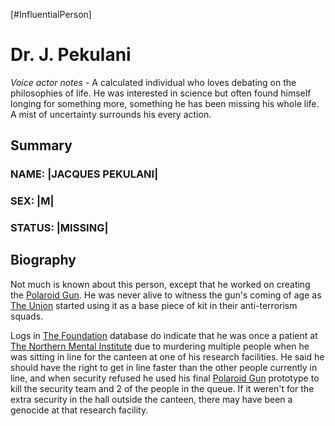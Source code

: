 [#InfluentialPerson]

# Dr. J. Pekulani

*Voice actor notes* - A calculated individual who loves debating on the philosophies of life. He was interested in science but often found himself longing for something more, something he has been missing his whole life. A mist of uncertainty surrounds his every action.

## Summary

### NAME: |JACQUES PEKULANI|
### SEX: |M|
### STATUS: |MISSING|

## Biography

Not much is known about this person, except that he worked on creating the [Polaroid Gun](../Items/Weapons/Energy/Polaroid%20Gun.md). He was never alive to witness the gun's coming of age as [The Union](../Factions/The%20Union.md) started using it as a base piece of kit in their anti-terrorism squads.

Logs in [The Foundation](../Factions/The%20Foundation.md) database do indicate that he was once a patient at [The Northern Mental Institute](../Locations/The%20Northern%20Mental%20Institute.md) due to murdering multiple people when he was sitting in line for the canteen at one of his research facilities. He said he should have the right to get in line faster than the other people currently in line, and when security refused he used his final [Polaroid Gun](../Items/Weapons/Energy/Polaroid%20Gun.md) prototype to kill the security team and 2 of the people in the queue. If it weren't for the extra security in the hall outside the canteen, there may have been a genocide at that research facility.